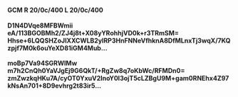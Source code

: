 #### GCM R 20/0c/400 L 20/0c/400
**D1N4DVqe8MFBWmii**<br/>**eA/113BGOBMh2/ZJ4j8t+X08yYRohhjVD0k+r3TRmSM=**<br/>**Hhse+6LQQSHZoJIXXCWLB2ylRP3HnFNNeVfhknA8DfMLnxTj3wqX/7KQzpjf7M0k6ouYeXD81iGM4Mub...**<br/><br/>
**moBp7Va94SGRWlMw**<br/>**m7h2CnQh0YaVJgEj9G6QkT/+RgZw8q7oKbWc/RFMDn0=**<br/>**zmZwzkqHKu7A/cyOT0YxuV2InoY0l3ojT5cLZBgU9M+gam0RNEhx4Z97kNsAn701+8D9evhrg2t83ir5...**